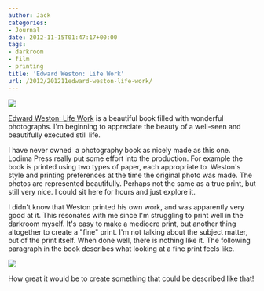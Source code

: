 ```yaml
---
author: Jack
categories:
- Journal
date: 2012-11-15T01:47:17+00:00
tags:
- darkroom
- film
- printing
title: 'Edward Weston: Life Work'
url: /2012/201211edward-weston-life-work/
---
```


![][1] 

<a href="http://www.lodimapress.com/html/edward_weston.html" data-link-type="external"></a><a href="http://www.lodimapress.com/html/edward_weston.html" data-link-type="external">Edward Weston: Life Work</a>&nbsp;is a beautiful book filled with wonderful photographs. I'm&nbsp;beginning to appreciate the beauty of a well-seen and beautifully executed still life.&nbsp;

I have never owned &nbsp;a photography book as nicely made as this one. Lodima Press really put some effort into the production. For example the book is printed using two types of paper, each appropriate to &nbsp;Weston's style and printing preferences at the time the original photo was made. The photos are represented beautifully. Perhaps not the same as a true print, but still very nice. I could sit here for hours and just explore it.&nbsp;

I didn't know that Weston printed his own work, and was apparently very good at it. This resonates with me since I'm struggling to print well in the darkroom myself. It's easy to make a mediocre print, but another thing altogether to create a "fine" print. I'm not talking about the subject matter, but of the print itself. When done well, there is nothing like it. The following paragraph in the book describes what looking at a fine print feels like.


![][2] 

How great it would be to create something that could be described like that!

 [1]: /wp-content/uploads/2012/11/Edward_Weston_Life_workF2E.jpg
 [2]: /wp-content/uploads/2012/11/20120599.jpg